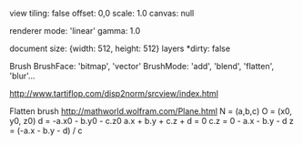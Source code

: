 
view 
  tiling: false
  offset: 0,0
  scale: 1.0
  canvas: null

  renderer
    mode: 'linear'
    gamma: 1.0

  document
    size: {width: 512, height: 512}
    layers
    *dirty: false

Brush
  BrushFace: 'bitmap', 'vector'
  BrushMode: 'add', 'blend', 'flatten', 'blur'...
  


http://www.tartiflop.com/disp2norm/srcview/index.html

Flatten brush
http://mathworld.wolfram.com/Plane.html
N = (a,b,c)
O = (x0, y0, z0)
d = -a.x0 - b.y0 - c.z0
a.x + b.y + c.z + d = 0
c.z = 0 - a.x - b.y - d
z = (-a.x - b.y - d) / c

